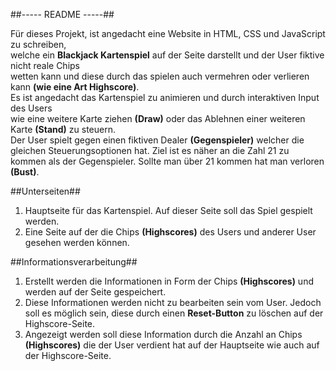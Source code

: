 ##----- README -----##

Für dieses Projekt, ist angedacht eine Website in HTML, CSS und JavaScript zu schreiben,  
welche ein **Blackjack Kartenspiel** auf der Seite darstellt und der User fiktive nicht reale Chips  
wetten kann und diese durch das spielen auch vermehren oder verlieren kann **(wie eine Art Highscore)**.  
Es ist angedacht das Kartenspiel zu animieren und durch interaktiven Input des Users  
wie eine weitere Karte ziehen **(Draw)** oder das Ablehnen einer weiteren Karte **(Stand)** zu steuern.  
Der User spielt gegen einen fiktiven Dealer **(Gegenspieler)** welcher die gleichen Steuerungsoptionen hat.  Ziel ist es näher an die Zahl 21 zu kommen als der Gegenspieler. Sollte man über 21 kommen hat man verloren **(Bust)**.  

##Unterseiten##

1. Hauptseite für das Kartenspiel. Auf dieser Seite soll das Spiel gespielt werden.  
2. Eine Seite auf der die Chips **(Highscores)** des Users und anderer User gesehen werden können.  

##Informationsverarbeitung##

1. Erstellt werden die Informationen in Form der Chips **(Highscores)** und werden auf der Seite gespeichert.  
2. Diese Informationen werden nicht zu bearbeiten sein vom User. Jedoch soll es möglich sein, diese durch einen **Reset-Button** zu löschen auf der Highscore-Seite.  
3. Angezeigt werden soll diese Information durch die Anzahl an Chips **(Highscores)** die der User verdient hat auf der Hauptseite wie auch auf der Highscore-Seite.